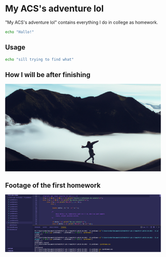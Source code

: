 # My ACS's adventure lol

"My ACS's adventure lol" contains everything I do in college as homework.

```bash
echo "Hallo!"
```

## Usage

```bash
echo "sill trying to find what"
```
## How I will be after finishing

![Ar trebui sa fie o poza facuta de mine cu un AI aici...](https://github.com/Lucky8boy/My-ACS-adventure-lol/blob/main/mebelike.png?raw=true)

## Footage of the first homework 

![Poza cu prima tema facuta](https://github.com/Lucky8boy/My-ACS-adventure-lol/blob/main/first_homework.png?raw=true)

